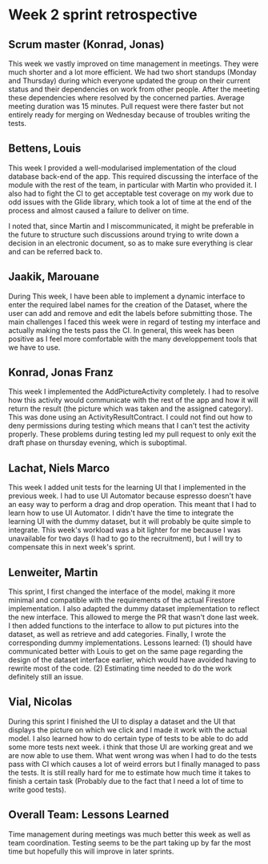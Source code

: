 # Week 2 sprint retrospective

## Scrum master (Konrad, Jonas)
This week we vastly improved on time management in meetings. They were much shorter and a lot more efficient.
We had two short standups (Monday and Thursday) during which everyone updated the group on their current status and their dependencies on work from other people. After the meeting these dependencies where resolved by the concerned parties.
Average meeting duration was 15 minutes.
Pull request were there faster but not entirely ready for merging on Wednesday because of troubles writing the tests.

## Bettens, Louis
This week I provided a well-modularised implementation of the cloud database back-end of the app. This required discussing the interface of the module with the rest of the team, in particular with Martin who provided it. I also had to fight the CI to get acceptable test coverage on my work due to odd issues with the Glide library, which took a lot of time at the end of the process and almost caused a failure to deliver on time.

I noted that, since Martin and I miscommunicated, it might be preferable in the future to structure such discussions around trying to write down a decision in an electronic document, so as to make sure everything is clear and can be referred back to.

## Jaakik, Marouane
During This week, I have been able to implement a dynamic interface to enter the required label names for the creation of the Dataset, where the user can add and remove and edit the labels before submitting those. The main challenges I faced this week were in regard of testing my interface and actually making the tests pass the CI. In general, this week has been positive as I feel more comfortable with the many developpement tools that we have to use.

## Konrad, Jonas Franz
This week I implemented the AddPictureActivity completely. I had to resolve how this activity would communicate with the rest of the app and how it will return the result (the picture which was taken and the assigned category). This was done using an ActivityResultContract.
I could not find out how to deny permissions during testing which means that I can't test the activity properly. These problems during testing led my pull request to only exit the draft phase on thursday evening, which is suboptimal.

## Lachat, Niels Marco
This week I added unit tests for the learning UI that I implemented in the previous week. I had to use UI Automator because espresso doesn't have an easy way to perform a drag and drop operation. This meant that I had to learn how to use UI Automator. I didn't have the time to integrate the learning UI with the dummy dataset, but it will probably be quite simple to integrate. This week's workload was a bit lighter for me because I was unavailable for two days (I had to go to the recruitment), but I will try to compensate this in next week's sprint.

## Lenweiter, Martin
This sprint, I first changed the interface of the model, making it more minimal and compatible with the requirements of the actual Firestore implementation. I also adapted the dummy dataset implementation to reflect the new interface. This allowed to merge the PR that wasn't done last week. I then added functions to the interface to allow to put pictures into the dataset, as well as retrieve and add categories. Finally, I wrote the corresponding dummy implementations. Lessons learned: (1) should have communicated better with Louis to get on the same page regarding the design of the dataset interface earlier, which would have avoided having to rewrite most of the code. (2) Estimating time needed to do the work definitely still an issue.

## Vial, Nicolas
During this sprint I finished the UI to display a dataset and the UI that displays the picture on which we click and I made it work with the actual model. I also learned how to do certain type of tests to be able to do add some more tests next week. i think that those UI are working great and we are now able to use them. What went wrong was when I had to do the tests pass with CI which causes a lot of weird errors but I finally managed to pass the tests. It is still really hard for me to estimate how much time it takes to finish a certain task (Probably due to the fact that I need a lot of time to write good tests).

## Overall Team: Lessons Learned

Time management during meetings was much better this week as well as team coordination. Testing seems to be the part taking up by far the most time but hopefully this will improve in later sprints.
